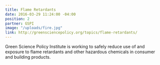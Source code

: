 ```yaml
---
title: Flame Retardants
date: 2016-03-29 11:24:00 -04:00
position: 2
partner: GSPI
image: "/uploads/fire.jpg"
link: http://greensciencepolicy.org/topics/flame-retardants/
---
```


Green Science Policy Institute is working to safely reduce use of and exposure to flame retardants and other hazardous chemicals in consumer and building products.
